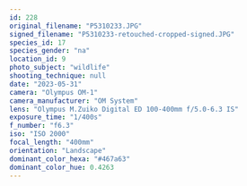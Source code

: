 ```yaml
---
id: 228
original_filename: "P5310233.JPG"
signed_filename: "P5310233-retouched-cropped-signed.JPG"
species_id: 17
species_gender: "na"
location_id: 9
photo_subject: "wildlife"
shooting_technique: null
date: "2023-05-31"
camera: "Olympus OM-1"
camera_manufacturer: "OM System"
lens: "Olympus M.Zuiko Digital ED 100-400mm f/5.0-6.3 IS"
exposure_time: "1/400s"
f_number: "f6.3"
iso: "ISO 2000"
focal_length: "400mm"
orientation: "Landscape"
dominant_color_hexa: "#467a63"
dominant_color_hue: 0.4263
---
```

